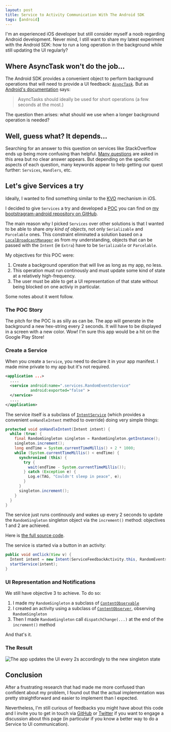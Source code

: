 ```yaml
---
layout: post
title: Service to Activity Communication With The Android SDK
tags: [android]
---
```


I'm an experienced iOS developer but still consider myself a noob regarding
Android development. Never mind, I still want to share my latest experiment with
the Android SDK: how to run a long operation in the background while still
updating the UI regularly?

## Where AsyncTask won't do the job...

The Android SDK provides a convenient object to perform background operations
that will need to provide a UI feedback: [`AsyncTask`][asynctask]. But as
[Android's documentation][asynctask] says:

> AsyncTasks should ideally be used for short operations (a few seconds at the
> most.)

The question then arises: what should we use when a longer background operation
is needed?

## Well, guess what? It depends...

Searching for an answer to this question on services like StackOverflow ends up
being more confusing than helpful. [Many questions][stackoverflow] are asked in
this area but no clear answer appears. But depending on the specific aspects of
each question, many keywords appear to help getting our quest further:
`Services`, `Handlers`, etc.

## Let's give Services a try

Ideally, I wanted to find something similar to the [KVO][kvo] mechanism in iOS.

I decided to give `Services` a try and developed a [POC][poc] you can find on
[my bootstragram-android repository on GitHub][bootstragram-android].

The main reason why I picked `Services` over other solutions is that I wanted to
be able to share _any kind of objects_, not only `Serializable` and `Parcelable`
ones. This constraint eliminated a solution based on a
[`LocalBroadcastManager`][localbroadcastmanager] as from my understanding,
objects that can be passed with the `Intent` (ie `Extra`) have to be
`Serializable` or `Parcelable`.

My objectives for this POC were:

1. Create a background operation that will live as long as my app, no less.
1. This operation must run continously and must update some kind of state at a
   relatively high-frequency.
1. The user must be able to get a UI representation of that state without being
   blocked on one activiy in particular.

Some notes about it went follow.

### The POC Story

The pitch for the POC is as silly as can be. The app will generate in the
background a new hex-string every 2 seconds. It will have to be displayed in a
screen with a new color. Wow! I'm sure this app would be a hit on the Google
Play Store!

### Create a Service

When you create a `Service`, you need to declare it in your app manifest. I made
mine private to my app but it's not required.

```xml
<application ...>
  ....
  <service android:name=".services.RandomEventsService"
           android:exported="false" >
  </service>
  ....
</application>
```

The service itself is a subclass of [`IntentService`][intentservice] (which
provides a convenient `onHandleIntent` method to override) doing very simple
things:

```java
protected void onHandleIntent(Intent intent) {
  while (true) {
    final RandomSingleton singleton = RandomSingleton.getInstance();
    singleton.increment();
    long endTime = System.currentTimeMillis() + 2 * 1000;
    while (System.currentTimeMillis() < endTime) {
      synchronized (this) {
        try {
          wait(endTime - System.currentTimeMillis());
        } catch (Exception e) {
          Log.e(TAG, "Couldn't sleep in peace", e);
        }
      }
      singleton.increment();
    }
  }
}
```

The service just runs continously and wakes up every 2 seconds to update the
`RandomSingleton` singleton object via the `increment()` method: objectives 1
and 2 are achieved.

Here is [the full source code][randomeventsservice].

The service is started via a button in an activity:

```java
public void onClick(View v) {
  Intent intent = new Intent(ServiceFeedbackActivity.this, RandomEventsService.class);
  startService(intent);
}
```

### UI Representation and Notifications

We still have objective 3 to achieve. To do so:

1. I made my `RandomSingleton` a subclass of
   [`ContentObservable`][contentobservable]
1. I created an activity using a subclass of
   [`ContentObserver`][contentobserver], observing `RandomSingleton`
1. Then I made `RandomSingleton` call `dispatchChange(...)` at the end of the
   `increment()` method

And that's it.

### The Result

![The app updates the UI every 2s accordingly to the new singleton state](../../assets/images/android-services-to-activity-communication.gif "The app updates the UI every 2s accordingly to the new singleton state")

## Conclusion

After a frustrating research that had made me more confused than confident about
my problem, I found out that the actual implementation was pretty
straightforward and easier to implement than I expected.

Nevertheless, I'm still curious of feedbacks you might have about this code and
I invite you to get in touch via [GitHub][github] or [Twitter][twitter] if you
want to engage a discussion about this page (in particular if you know a better
way to do a Service to UI communication).

[asynctask]:
  https://developer.android.com/reference/android/os/AsyncTask.html
  "AsyncTask Class API Reference"
[intentservice]:
  https://developer.android.com/reference/android/app/IntentService.html
  "IntentService Class API Reference"
[contentobservable]:
  https://developer.android.com/reference/android/database/ContentObservable.html
  "ContentObservable Class API Reference"
[contentobserver]:
  https://developer.android.com/reference/android/database/ContentObserver.html
  "ContentObserver Class API Reference"
[localbroadcastmanager]:
  https://developer.android.com/reference/android/support/v4/content/LocalBroadcastManager.html
  "LocalBroadcastManager Class API Reference"
[stackoverflow]:
  https://stackoverflow.com/search?q=android+ui+communication+background
  "Search for 'Android UI Communication Background' on StackOverflow"
[bootstragram-android]:
  https://github.com/dirtyhenry/bootstragram-android
  "My bootstragram-android repository on GitHub"
[randomeventsservice]:
  https://github.com/dirtyhenry/bootstragram-android/blob/master/src/com/bootstragram/demo/services/RandomEventsService.java
  "My RandomEventsService source code"
[poc]: https://en.wikipedia.org/wiki/Proof_of_concept "Proof of Concept"
[github]: https://github.com/dirtyhenry/bootstragram-blog/issues "Issues"
[twitter]: https://twitter.com/dirtyhenry
[kvo]: https://nshipster.com/key-value-observing/
[tweet]: https://twitter.com/dirtyhenry/statuses/426382723377553408
